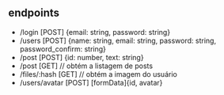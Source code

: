 ## endpoints ##

- /login [POST] {email: string, password: string}
- /users [POST] {name: string, email: string, password: string, password_confirm: string}
- /post [POST] {id: number, text: string}
- /post [GET] // obtém a listagem de posts
- /files/:hash [GET] // obtém a imagem do usuário
- /users/avatar [POST] [formData]{id, avatar}